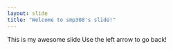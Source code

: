 ```yaml
---
layout: slide
title: "Welcome to smp308's slide!"
---
```

This is my awesome slide
Use the left arrow to go back!

